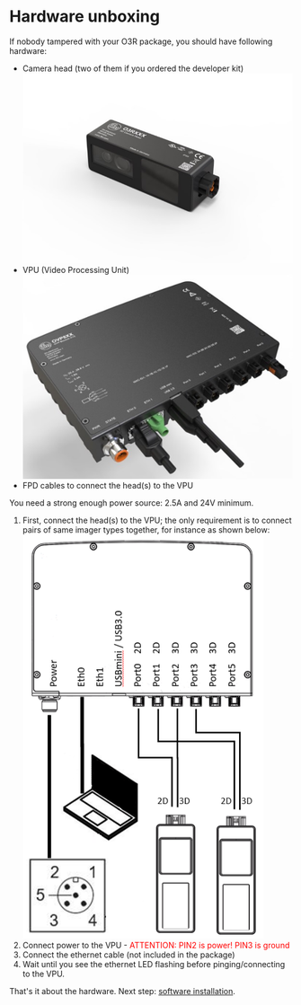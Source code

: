 # Hardware unboxing

If nobody tampered with your O3R package, you should have following hardware:
- Camera head (two of them if you ordered the developer kit)
![HEAD](./resources/head.jpg "O3R - HEAD")
- VPU (Video Processing Unit)  
![VPU](./resources/vpu.jpg "O3R - VPU")
- FPD cables to connect the head(s) to the VPU


You need a strong enough power source: 2.5A and 24V minimum.

1) First, connect the head(s) to the VPU; the only requirement is to connect pairs of same imager types together, for instance as shown below:  
![CONNECTION-OVERVIEW](./resources/connection_overview.png "Connections")  
2) Connect power to the VPU - <font color=red>ATTENTION: PIN2 is power! PIN3 is ground</font>   
3) Connect the ethernet cable (not included in the package)  
4) Wait until you see the ethernet LED flashing before pinging/connecting to the VPU.  

That's it about the hardware. Next step: [software installation](sw_installation.md).
